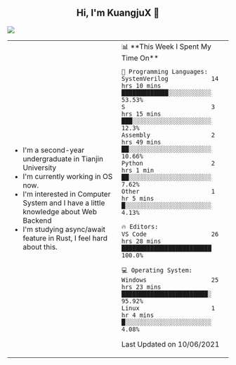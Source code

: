 <h2 align="center"> Hi, I'm KuangjuX 👋 </h2>
<p><img src="https://w.wallhaven.cc/full/nz/wallhaven-nz1e8j.jpg"></p>
<table>
    <tr>
        <td valign="center" width="50%">
            <ul>
                <li>I'm a second-year undergraduate in Tianjin University</li>
                <li>I'm currently working in OS now.</li>
                <li>I'm interested in Computer System and I have a little knowledge about Web Backend</li>
                <li>I'm studying async/await feature in Rust, I feel hard about this.</li>
            </ul>
        </td>
       <td valign="top" width="50%">
<!--START_SECTION:waka-->
📊 **This Week I Spent My Time On** 

```text
💬 Programming Languages: 
SystemVerilog            14 hrs 10 mins      █████████████░░░░░░░░░░░░   53.53% 
S                        3 hrs 15 mins       ███░░░░░░░░░░░░░░░░░░░░░░   12.3% 
Assembly                 2 hrs 49 mins       ██░░░░░░░░░░░░░░░░░░░░░░░   10.66% 
Python                   2 hrs 1 min         ██░░░░░░░░░░░░░░░░░░░░░░░   7.62% 
Other                    1 hr 5 mins         █░░░░░░░░░░░░░░░░░░░░░░░░   4.13%

🔥 Editors: 
VS Code                  26 hrs 28 mins      █████████████████████████   100.0%

💻 Operating System: 
Windows                  25 hrs 23 mins      ████████████████████████░   95.92% 
Linux                    1 hr 4 mins         █░░░░░░░░░░░░░░░░░░░░░░░░   4.08%

```


 Last Updated on 10/06/2021
<!--END_SECTION:waka-->
</td></tr>
</table>



